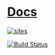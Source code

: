 ﻿# [Docs](https://github.com/SoCXin/docs)

[![sites](http://182.61.61.133/link/resources/SoC.png)](http://www.SoC.Xin)

[![Build Status](https://github.com/SoCXin/docs/workflows/Docs/badge.svg)](https://github.com/SoCXin/docs/actions/workflows/docs.yml)

